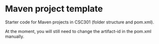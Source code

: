 # Maven project template

Starter code for Maven projects in CSC301 (folder structure and pom.xml).

At the moment, you will still need to change the artifact-id in the pom.xml manually.
